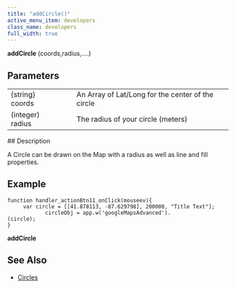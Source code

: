 ```yaml
---
title: "addCircle()"
active_menu_item: developers
class_name: developers
full_width: true
---
```



**addCircle** (coords,radius,....)

## Parameters

<table>
<tr>
<td width="169">
{string} coords

</td>
<td width="17">
</td>
<td width="694">
An Array of Lat/Long for the center of the circle

</td>
</tr>
<tr>
<td width="169">
(integer) radius

</td>
<td width="17">
</td>
<td width="694">
The radius of your circle (meters)

</td>
</tr>
</table>
## Description

A Circle can be drawn on the Map with a radius as well as line and fill properties.

## Example

    function handler_actionBtn11_onClick(mouseev){
         var circle = [[41.878113, -87.629798], 200000, "Title Text"];
                circleObj = app.w('googleMapsAdvanced').
    (circle);
    }
     
   

**addCircle**

## See Also

 - [Circles](/developers/user-guide/product-guide/advanced-important-widgets/google-v3-maps-widget/working-with-overlays/circles)


